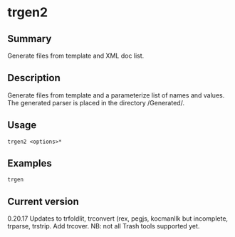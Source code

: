 # trgen2

## Summary

Generate files from template and XML doc list.

## Description

Generate files from template and a parameterize list of names and values.
The generated parser is placed in the directory <current-directory>/Generated/.

## Usage

    trgen2 <options>* 

## Examples

    trgen

## Current version

0.20.17 Updates to trfoldlit, trconvert (rex, pegjs, kocmanllk but incomplete, trparse, trstrip. Add trcover. NB: not all Trash tools supported yet.
